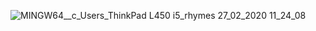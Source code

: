 ![MINGW64__c_Users_ThinkPad L450 i5_rhymes 27_02_2020 11_24_08](https://user-images.githubusercontent.com/60460001/75412396-e60da400-5954-11ea-8b9e-3675e1e2437f.png)

